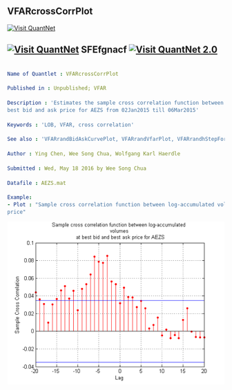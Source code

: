 ## **VFARcrossCorrPlot**

[<img src="https://github.com/QuantLet/Styleguide-and-Validation-procedure/blob/master/pictures/banner.png" alt="Visit QuantNet">](http://quantlet.de/index.php?p=info)

## [<img src="https://github.com/QuantLet/Styleguide-and-Validation-procedure/blob/master/pictures/qloqo.png" alt="Visit QuantNet">](http://quantlet.de/) **SFEfgnacf** [<img src="https://github.com/QuantLet/Styleguide-and-Validation-procedure/blob/master/pictures/QN2.png" width="60" alt="Visit QuantNet 2.0">](http://quantlet.de/d3/ia)

```yaml

Name of Quantlet : VFARcrossCorrPlot

Published in : Unpublished; VFAR

Description : 'Estimates the sample cross correlation function between log-accumulated volumes at 
best bid and ask price for AEZS from 02Jan2015 till 06Mar2015'

Keywords : 'LOB, VFAR, cross correlation'

See also : 'VFARrandBidAskCurvePlot, VFARrandVfarPlot, VFARrandhStepForecastPlot, VFARqqPlot'

Author : Ying Chen, Wee Song Chua, Wolfgang Karl Haerdle

Submitted : Wed, May 18 2016 by Wee Song Chua

Datafile : AEZS.mat

Example: 
- Plot : "Sample cross correlation function between log-accumulated volumes at best bid and ask 
price"

```

![Picture1](VFARcrossCorrPlot_m.png)
